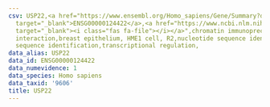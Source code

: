 ```yaml
---
csv: USP22,<a href="https://www.ensembl.org/Homo_sapiens/Gene/Summary?db=core;g=ENSG00000124422"
  target="_blank">ENSG00000124422</a>,<a href="https://www.ncbi.nlm.nih.gov/pubmed/22863008"
  target="_blank"><i class="fas fa-file"></i></a>",chromatin immunoprecipitation assay,direct
  interaction,breast epithelium, HME1 cell, R2,nucleotide sequence identification,nucleotide
  sequence identification,transcriptional regulation,
data_alias: USP22
data_id: ENSG00000124422
data_numevidence: 1
data_species: Homo sapiens
data_taxid: '9606'
title: USP22
---
```


